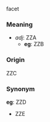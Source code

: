facet
### Meaning
+ _adj_: ZZA
    + __eg__: ZZB

### Origin

ZZC

### Synonym

__eg__: ZZD

+ ZZE


